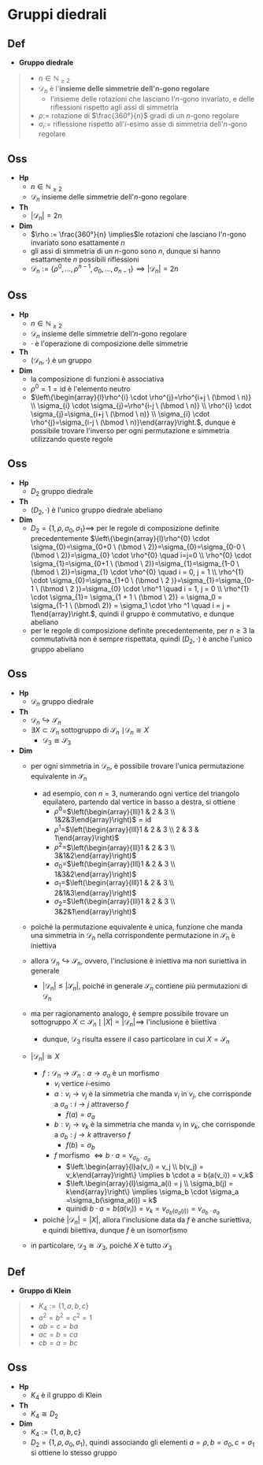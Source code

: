 # Gruppi diedrali

## Def

- **Gruppo diedrale**

> - $n \in \mathbb{N}_{\ge 2}$
> - $\mathcal{D}_n$ è l'**insieme delle simmetrie dell'$n$-gono regolare**
>   - l'insieme delle rotazioni che lasciano l'$n$-gono invariato, e delle riflessioni rispetto agli assi di simmetria
> - $\rho :=$ rotazione di $\frac{360°}{n}$ gradi di un $n$-gono regolare
> - $\sigma_i :=$ riflessione rispetto all'$i$-esimo asse di simmetria dell'$n$-gono regolare

## Oss

- **Hp**
  - $n \in \mathbb{N}_{\ge 2}$
  - $\mathcal{D}_n$ insieme delle simmetrie dell'$n$-gono regolare
- **Th**
  - $|\mathcal{D}_n| = 2n$
- **Dim**
  - $\rho := \frac{360°}{n} \implies$le rotazioni che lasciano l'$n$-gono invariato sono esattamente $n$
  - gli assi di simmetria di un $n$-gono sono $n$, dunque si hanno esattamente $n$ possibili riflessioni
  - $\mathcal{D}_n := \{\rho^0, \ldots, \rho^{n - 1}, \sigma_0, \ldots, \sigma_{n-1}\} \implies |\mathcal{D}_n| = 2n$

## Oss

- **Hp**
  - $n \in \mathbb{N}_{\ge 2}$
  - $\mathcal{D}_n$ insieme delle simmetrie dell'$n$-gono regolare
  - $\cdot$ è l'operazione di composizione delle simmetrie
- **Th**
  - $(\mathcal{D}_n, \cdot)$ è un gruppo
- **Dim**
  - la composizione di funzioni è associativa
  - $\rho^0 = 1 = \textrm{id}$ è l'elemento neutro
  - $\left\{\begin{array}{l}\rho^{i} \cdot \rho^{j}=\rho^{i+j \ (\bmod \ n)} \\ \sigma_{i} \cdot \sigma_{j}=\rho^{i-j \ (\bmod \ n)} \\ \rho^{i} \cdot \sigma_{j}=\sigma_{i+j \ (\bmod \ n)} \\ \sigma_{i} \cdot \rho^{j}=\sigma_{i-j \ (\bmod \ n)}\end{array}\right.$, dunque è possibile trovare l'inverso per ogni permutazione e simmetria utilizzando queste regole

## Oss

- **Hp**
  - $D_2$ gruppo diedrale
- **Th**
  - $(D_2, \cdot)$ è l'unico gruppo diedrale abeliano
- **Dim**
  - $D_2 = \{1, \rho, \sigma_0, \sigma_1\} \implies$ per le regole di composizione definite precedentemente $\left\{\begin{array}{l}\rho^{0} \cdot \sigma_{0}=\sigma_{0+0 \ (\bmod \ 2)}=\sigma_{0}=\sigma_{0-0 \ (\bmod \ 2)}=\sigma_{0} \cdot \rho^{0} \quad i=j=0 \\ \rho^{0} \cdot \sigma_{1}=\sigma_{0+1 \ (\bmod \ 2)}=\sigma_{1}=\sigma_{1-0 \ (\bmod \ 2)}=\sigma_{1} \cdot \rho^{0} \quad i = 0, j = 1 \\ \rho^{1} \cdot \sigma_{0}=\sigma_{1+0 \ (\bmod \ 2 )}=\sigma_{1}=\sigma_{0-1 \ (\bmod \ 2 )}=\sigma_{0} \cdot \rho^1 \quad i = 1, j = 0 \\ \rho^{1} \cdot \sigma_{1}= \sigma_{1 + 1 \ (\bmod \ 2)} = \sigma_0 = \sigma_{1-1 \ (\bmod\  2)} = \sigma_1 \cdot \rho ^1 \quad i = j = 1\end{array}\right.$, quindi il gruppo è commutativo, e dunque abeliano
  - per le regole di composizione definite precedentemente, per $n \ge 3$ la commutatività non è sempre rispettata, quindi $(D_2, \cdot)$ è anche l'unico gruppo abeliano

## Oss

- **Hp**
  - $\mathcal{D}_n$ gruppo diedrale
- **Th**
  - $\mathcal{D}_n \hookrightarrow \mathcal{S}_n$
  - $\exists X \subset \mathcal{S}_n$ sottogruppo di $\mathcal{S}_n$ $\mid \mathcal{D}_n \cong X$
    - $\mathcal{D}_3 \cong \mathcal{S}_3$
- **Dim**
  - per ogni simmetria in $\mathcal{D}_n$, è possibile trovare l'unica permutazione equivalente in $\mathcal{S}_n$
    - ad esempio, con $n = 3$, numerando ogni vertice del triangolo equilatero, partendo dal vertice in basso a destra, si ottiene
      - $\rho^0=$$\left(\begin{array}{lll}1 & 2 & 3 \\ 1&2&3\end{array}\right)$$=\textrm{id}$
      - $\rho^1=$$\left(\begin{array}{lll}1 & 2 & 3 \\ 2 & 3 & 1\end{array}\right)$
      - $\rho^2=$$\left(\begin{array}{lll}1 & 2 & 3 \\ 3&1&2\end{array}\right)$
      - $\sigma_0=$$\left(\begin{array}{lll}1 & 2 & 3 \\ 1&3&2\end{array}\right)$
      - $\sigma_1=$$\left(\begin{array}{lll}1 & 2 & 3 \\ 2&1&3\end{array}\right)$
      - $\sigma_2=$$\left(\begin{array}{lll}1 & 2 & 3 \\ 3&2&1\end{array}\right)$
  - poiché la permutazione equivalente è unica, funzione che manda una simmetria in $\mathcal{D}_n$ nella corrispondente permutazione in $\mathcal{S}_n$ è iniettiva
  - allora $\mathcal{D}_n \hookrightarrow \mathcal{S}_n$, ovvero, l'inclusione è iniettiva ma non suriettiva in generale
    - $|\mathcal{D}_n| \le |\mathcal{S}_n|$, poiché in generale $\mathcal{S}_n$ contiene più permutazioni di $\mathcal{D}_n$
  - ma per ragionamento analogo, è sempre possibile trovare un sottogruppo $X \subset \mathcal{S}_n \mid |X| = |\mathcal{D}_n| \implies$ l'inclusione è biiettiva
    - dunque, $\mathcal{D}_3$ risulta essere il caso particolare in cui $X = \mathcal{S}_n$
  - $|\mathcal{D}_n| \cong X$
    
    - $f: \mathcal{D}_n \rightarrow \mathcal{S}_n : a \rightarrow \sigma_a$ è un morfismo
      - $v_i$ vertice $i$-esimo
      - $a: v_i \rightarrow v_j$ è la simmetria che manda $v_i$ in $v_j$, che corrisponde a $\sigma_a: i \rightarrow j$ attraverso $f$
        - $f(a) = \sigma_a$
      - $b: v_j \rightarrow v_k$ è la simmetria che manda $v_j$ in $v_k$, che corrisponde a $\sigma_b: j \rightarrow k$ attraverso $f$
        - $f(b) = \sigma_b$
      - $f$ morfismo $\iff b \cdot a = v_{\sigma_b \cdot \sigma_{a}}$
          - $\left.\begin{array}{l}a(v_i) = v_j \\ b(v_j) = v_k\end{array}\right\} \implies b \cdot a = b(a(v_i)) = v_k$
          - $\left.\begin{array}{l}\sigma_a(i) = j \\ \sigma_b(j) = k\end{array}\right\} \implies \sigma_b \cdot \sigma_a =\sigma_b(\sigma_a(i)) = k$
          - quinidi $b \cdot a = b(a(v_i)) = v_k = v_{\sigma_b(\sigma_a(i))} = v_{\sigma_b \cdot \sigma_a}$
    - poiché $|\mathcal{D}_n| = |X|$, allora l'inclusione data da $f$ è anche suriettiva, e quindi biiettiva, dunque $f$ è un isomorfismo
  - in particolare, $\mathcal{D}_3 \cong \mathcal{S}_3$, poiché $X$ è tutto $\mathcal{S}_3$

## Def

- **Gruppo di Klein**

> - $K_4 := \{1, a, b, c\}$
> - $a^2=b^2=c^2=1$
> - $ab=c=ba$
> - $ac=b=ca$
> - $cb=a=bc$

## Oss

- **Hp**
  - $K_4$ è il gruppo di Klein
- **Th**
  - $K_4 \cong D_2$
- **Dim**
  - $K_4:=\{1, a, b, c\}$
  - $D_2 = \{1, \rho, \sigma_0, \sigma_1\}$, quindi associando gli elementi $a=\rho, b= \sigma_0, c= \sigma_1$ si ottiene lo stesso gruppo
